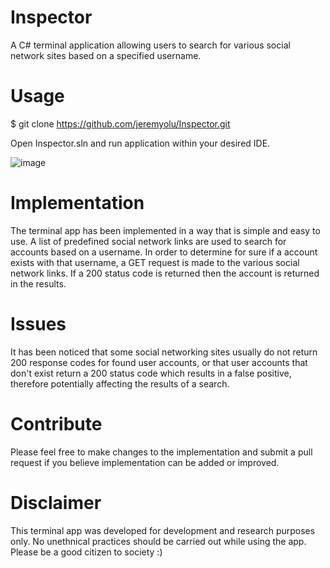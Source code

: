 # Inspector

A C# terminal application allowing users to search for various social network sites based on a specified username.

# Usage

$ git clone https://github.com/jeremyolu/Inspector.git

Open Inspector.sln and run application within your desired IDE.

![image](https://user-images.githubusercontent.com/32248981/187234156-493dddcb-8986-4b55-bb33-df5abee93e9d.png)

# Implementation

The terminal app has been implemented in a way that is simple and easy to use. A list of predefined social network links are used to search for accounts based on a username. In order to determine for sure if a account exists with that username, a GET request is made to the various social network links. If a 200 status code is returned then the account is returned in the results.

# Issues

It has been noticed that some social networking sites usually do not return 200 response codes for found user accounts, or that user accounts that don't exist return a 200 status code which results in a false positive, therefore potentially affecting the results of a search.

# Contribute

Please feel free to make changes to the implementation and submit a pull request if you believe implementation can be added or improved.
# Disclaimer

This terminal app was developed for development and research purposes only. No unethnical practices should be carried out while using the app. Please be a good citizen to society :)
